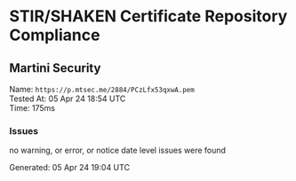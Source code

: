 # STIR/SHAKEN Certificate Repository Compliance

## Martini Security

Name: `https://p.mtsec.me/2884/PCzLfx53qxwA.pem`\
Tested At: 05 Apr 24 18:54 UTC\
Time: 175ms

### Issues

no warning, or error, or notice date level issues were found

Generated: 05 Apr 24 19:04 UTC